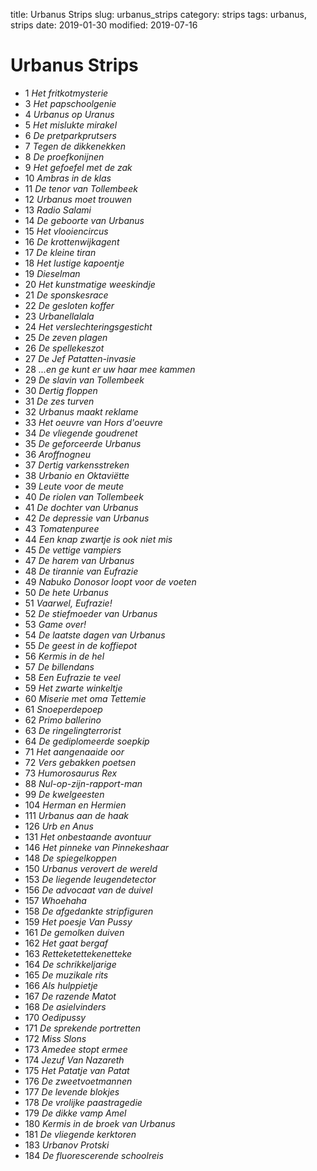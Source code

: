title: Urbanus Strips
slug: urbanus_strips
category: strips
tags: urbanus, strips
date: 2019-01-30
modified: 2019-07-16

# Urbanus Strips


*   1 _Het fritkotmysterie_
*   3 _Het papschoolgenie_
*   4 _Urbanus op Uranus_
*   5 _Het mislukte mirakel_
*   6 _De pretparkprutsers_
*   7 _Tegen de dikkenekken_
*   8 _De proefkonijnen_
*   9 _Het gefoefel met de zak_
*  10 _Ambras in de klas_
*  11 _De tenor van Tollembeek_
*  12 _Urbanus moet trouwen_
*  13 _Radio Salami_
*  14 _De geboorte van Urbanus_
*  15 _Het vlooiencircus_
*  16 _De krottenwijkagent_
*  17 _De kleine tiran_
*  18 _Het lustige kapoentje_
*  19 _Dieselman_
*  20 _Het kunstmatige weeskindje_
*  21 _De sponskesrace_
*  22 _De gesloten koffer_
*  23 _Urbanellalala_
*  24 _Het verslechteringsgesticht_
*  25 _De zeven plagen_
*  26 _De spellekeszot_
*  27 _De Jef Patatten-invasie_
*  28 _...en ge kunt er uw haar mee kammen_
*  29 _De slavin van Tollembeek_
*  30 _Dertig floppen_
*  31 _De zes turven_
*  32 _Urbanus maakt reklame_
*  33 _Het oeuvre van Hors d'oeuvre_
*  34 _De vliegende goudrenet_
*  35 _De geforceerde Urbanus_
*  36 _Aroffnogneu_
*  37 _Dertig varkensstreken_
*  38 _Urbanio en Oktaviëtte_
*  39 _Leute voor de meute_
*  40 _De riolen van Tollembeek_
*  41 _De dochter van Urbanus_
*  42 _De depressie van Urbanus_
*  43 _Tomatenpuree_
*  44 _Een knap zwartje is ook niet mis_
*  45 _De vettige vampiers_
*  47 _De harem van Urbanus_
*  48 _De tirannie van Eufrazie_
*  49 _Nabuko Donosor loopt voor de voeten_
*  50 _De hete Urbanus_
*  51 _Vaarwel, Eufrazie!_
*  52 _De stiefmoeder van Urbanus_
*  53 _Game over!_
*  54 _De laatste dagen van Urbanus_
*  55 _De geest in de koffiepot_
*  56 _Kermis in de hel_
*  57 _De billendans_
*  58 _Een Eufrazie te veel_
*  59 _Het zwarte winkeltje_
*  60 _Miserie met oma Tettemie_
*  61 _Snoeperdepoep_
*  62 _Primo ballerino_
*  63 _De ringelingterrorist_
*  64 _De gediplomeerde soepkip_
*  71 _Het aangenaaide oor_
*  72 _Vers gebakken poetsen_
*  73 _Humorosaurus Rex_
*  88 _Nul-op-zijn-rapport-man_
*  99 _De kwelgeesten_
* 104 _Herman en Hermien_
* 111 _Urbanus aan de haak_
* 126 _Urb en Anus_
* 131 _Het onbestaande avontuur_
* 146 _Het pinneke van Pinnekeshaar_
* 148 _De spiegelkoppen_
* 150 _Urbanus verovert de wereld_
* 153 _De liegende leugendetector_
* 156 _De advocaat van de duivel_
* 157 _Whoehaha_
* 158 _De afgedankte stripfiguren_
* 159 _Het poesje Van Pussy_
* 161 _De gemolken duiven_
* 162 _Het gaat bergaf_
* 163 _Retteketettekenetteke_
* 164 _De schrikkeljarige_
* 165 _De muzikale rits_
* 166 _Als hulppietje_
* 167 _De razende Matot_
* 168 _De asielvinders_
* 170 _Oedipussy_
* 171 _De sprekende portretten_
* 172 _Miss Slons_
* 173 _Amedee stopt ermee_
* 174 _Jezuf Van Nazareth_
* 175 _Het Patatje van Patat_
* 176 _De zweetvoetmannen_
* 177 _De levende blokjes_
* 178 _De vrolijke paastragedie_
* 179 _De dikke vamp Amel_
* 180 _Kermis in de broek van Urbanus_
* 181 _De vliegende kerktoren_
* 183 _Urbanov Protski_
* 184 _De fluorescerende schoolreis_
